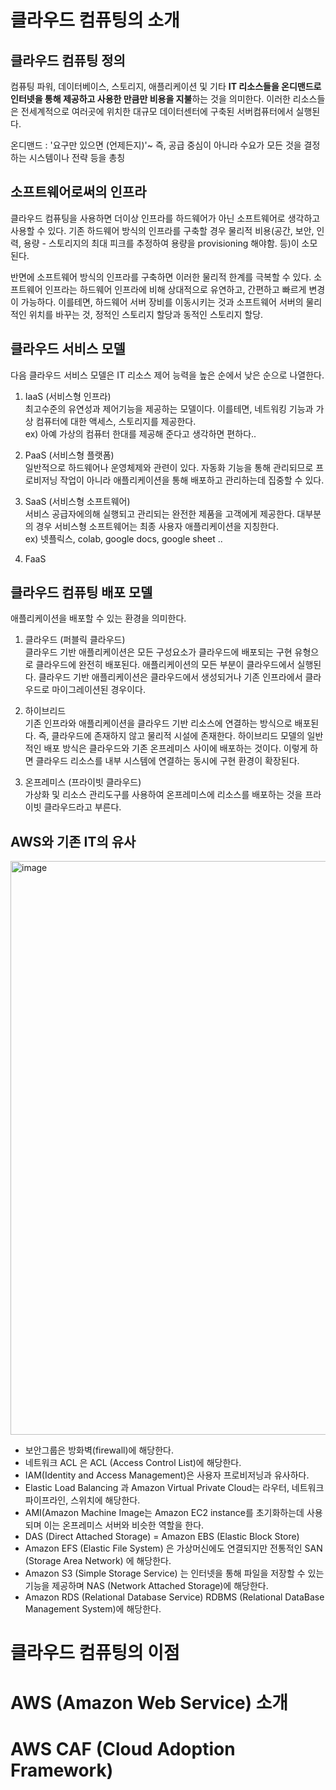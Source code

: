 # 클라우드 컴퓨팅의 소개
## 클라우드 컴퓨팅 정의
컴퓨팅 파워, 데이터베이스, 스토리지, 애플리케이션 및 기타 **IT 리소스들을 온디맨드로 인터넷을 통해 제공하고 
사용한 만큼만 비용을 지불**하는 것을 의미한다. 이러한 리소스들은 전세계적으로 여러곳에 위치한 대규모 데이터센터에 구축된 서버컴퓨터에서 실행된다.  

온디맨드 : '요구만 있으면 (언제든지)'~ 즉, 공급 중심이 아니라 수요가 모든 것을 결정하는 시스템이나 전략 등을 총칭

## 소프트웨어로써의 인프라
클라우드 컴퓨팅을 사용하면 더이상 인프라를 하드웨어가 아닌 소프트웨어로 생각하고 사용할 수 있다.
기존 하드웨어 방식의 인프라를 구축할 경우 물리적 비용(공간, 보안, 인력, 용량 - 스토리지의 최대 피크를 추정하여 용량을 provisioning 해야함. 등)이 소모된다.  

반면에 소프트웨어 방식의 인프라를 구축하면 이러한 물리적 한계를 극복할 수 있다. 소프트웨어 인프라는 하드웨어 인프라에 비해 상대적으로 유연하고, 간편하고 빠르게 변경이 가능하다. 
이를테면, 하드웨어 서버 장비를 이동시키는 것과 소프트웨어 서버의 물리적인 위치를 바꾸는 것, 정적인 스토리지 할당과 동적인 스토리지 할당.  

## 클라우드 서비스 모델
다음 클라우드 서비스 모델은 IT 리소스 제어 능력을 높은 순에서 낮은 순으로 나열한다.
1. IaaS (서비스형 인프라)  
   최고수준의 유연성과 제어기능을 제공하는 모델이다. 이를테면, 네트워킹 기능과 가상 컴퓨터에 대한 액세스, 스토리지를 제공한다.  
   ex) 아예 가상의 컴퓨터 한대를 제공해 준다고 생각하면 편하다..  
   

2. PaaS (서비스형 플랫폼)  
   일반적으로 하드웨어나 운영체제와 관련이 있다. 자동화 기능을 통해 관리되므로 프로비저닝 작업이 아니라 애플리케이션을 통해 배포하고 관리하는데 집중할 수 있다.  
   
   
3. SaaS (서비스형 소프트웨어)  
   서비스 공급자에의해 실행되고 관리되는 완전한 제품을 고객에게 제공한다. 대부분의 경우 서비스형 소프트웨어는 최종 사용자 애플리케이션을 지칭한다.  
   ex) 넷플릭스, colab, google docs, google sheet ..


4. FaaS

## 클라우드 컴퓨팅 배포 모델
애플리케이션을 배포할 수 있는 환경을 의미한다.
1. 클라우드 (퍼블릭 클라우드)  
   클라우드 기반 애플리케이션은 모든 구성요소가 클라우드에 배포되는 구현 유형으로 클라우드에 완전히 배포된다.
   애플리케이션의 모든 부분이 클라우드에서 실행된다. 클라우드 기반 애플리케이션은 클라우드에서 생성되거나 기존 인프라에서 클라우드로 마이그레이션된 경우이다.  
   

2. 하이브리드  
   기존 인프라와 애플리케이션을 클라우드 기반 리소스에 연결하는 방식으로 배포된다. 즉, 클라우드에 존재하지 않고 물리적 시설에 존재한다.
   하이브리드 모델의 일반적인 배포 방식은 클라우드와 기존 온프레미스 사이에 배포하는 것이다. 이렇게 하면 클라우드 리소스를 내부 시스템에 연결하는 동시에 구현 환경이 확장된다.  
   

3. 온프레미스 (프라이빗 클라우드)  
   가상화 및 리소스 관리도구를 사용하여 온프레미스에 리소스를 배포하는 것을 프라이빗 클라우드라고 부른다.

## AWS와 기존 IT의 유사
<img width="918" alt="image" src="https://user-images.githubusercontent.com/32003817/110233237-027bed80-7f66-11eb-8d2f-792c55c34576.png">

* 보안그룹은 방화벽(firewall)에 해당한다.
* 네트워크 ACL 은 ACL (Access Control List)에 해당한다.
* IAM(Identity and Access Management)은 사용자 프로비저닝과 유사하다.
* Elastic Load Balancing 과 Amazon Virtual Private Cloud는 라우터, 네트워크 파이프라인, 스위치에 해당한다.
* AMI(Amazon Machine Image는 Amazon EC2 instance를 초기화하는데 사용되며 이는 온프레미스 서버와 비슷한 역할을 한다.  
* DAS (Direct Attached Storage) = Amazon EBS (Elastic Block Store)
* Amazon EFS (Elastic File System) 은 가상머신에도 연결되지만 전통적인 SAN (Storage Area Network) 에 해당한다.
* Amazon S3 (Simple Storage Service) 는 인터넷을 통해 파일을 저장할 수 있는 기능을 제공하며 NAS (Network Attached Storage)에 해당한다.
* Amazon RDS (Relational Database Service) RDBMS (Relational DataBase Management System)에 해당한다.

# 클라우드 컴퓨팅의 이점
# AWS (Amazon Web Service) 소개
# AWS CAF (Cloud Adoption Framework)